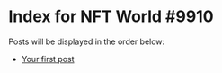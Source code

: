 # Index for NFT World #9910
Posts will be displayed in the order below:

- [Your first post](./001-first.md)

